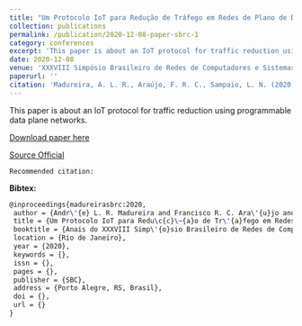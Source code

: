 ```yaml
---
title: "Um Protocolo IoT para Redução de Tráfego em Redes de Plano de Dados Programáveis"
collection: publications
permalink: /publication/2020-12-08-paper-sbrc-1
category: conferences
excerpt: 'This paper is about an IoT protocol for traffic reduction using programmable data plane networks.'
date: 2020-12-08
venue: 'XXXVIII Simpósio Brasileiro de Redes de Computadores e Sistemas Distribuídos (SBRC)'
paperurl: ''
citation: 'Madureira, A. L. R., Araújo, F. R. C., Sampaio, L. N. (2020). &quot;Um Protocolo IoT para Redução de Tráfego em Redes de Plano de Dados Programáveis.&quot; <i>In XXXVIII Simpósio Brasileiro de Redes de Computadores e Sistemas Distribuídos (SBRC)</i>. (pp. ). Rio de Janeiro, RJ: SBC.'
---
```

This paper is about an IoT protocol for traffic reduction using programmable data plane networks.

[Download paper here](https://renato2012.github.io/files/2020-sbrc-1.pdf)

[Source Official](http://dx.doi.org/)

`Recommended citation:`

**Bibtex:**

```tex
@inproceedings{madureirasbrc:2020,
 author = {Andr\'{e} L. R. Madureira and Francisco R. C. Ara\'{u}jo and Leobino Sampaio},
 title = {Um Protocolo IoT para Redu\c{c}\~{a}o de Tr\'{a}fego em Redes de Plano de Dados Program\'{a}veis},
 booktitle = {Anais do XXXVIII Simp\'{o}sio Brasileiro de Redes de Computadores e Sistemas Distribu\'{i}dos},
 location = {Rio de Janeiro},
 year = {2020},
 keywords = {},
 issn = {},
 pages = {},
 publisher = {SBC},
 address = {Porto Alegre, RS, Brasil},
 doi = {},
 url = {}
}
```
